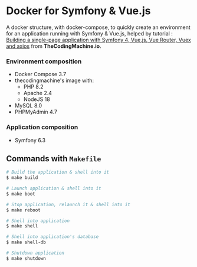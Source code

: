 # Docker for Symfony & Vue.js
A docker structure, with docker-compose, to quickly create an environment for an application running with Symfony & Vue.js, helped by tutorial : [Building a single-page application with Symfony 4, Vue.js, Vue Router, Vuex and axios](https://thecodingmachine.io/building-a-single-page-application-with-symfony-4-and-vuejs) from **TheCodingMachine.io**.

### Environment composition
- Docker Compose 3.7
- thecodingmachine's image with:
  - PHP 8.2
  - Apache 2.4
  - NodeJS 18
- MySQL 8.0
- PHPMyAdmin 4.7

### Application composition
- Symfony 6.3

## Commands with `Makefile`
```bash
# Build the application & shell into it
$ make build

# Launch application & shell into it
$ make boot

# Stop application, relaunch it & shell into it
$ make reboot

# Shell into application
$ make shell

# Shell into application's database
$ make shell-db

# Shutdown application
$ make shutdown
```